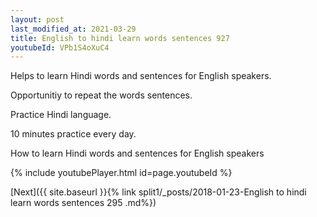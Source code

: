 ```yaml
---
layout: post
last_modified_at: 2021-03-29
title: English to hindi learn words sentences 927 
youtubeId: VPb1S4oXuC4
---
```

 
 
Helps to learn Hindi words and sentences for English speakers.

Opportunitiy to repeat the words sentences. 

Practice Hindi language. 
 
10 minutes practice every day. 
 
How to learn Hindi words and sentences for English speakers 
 
{% include youtubePlayer.html id=page.youtubeId %}
 
 
[Next]({{ site.baseurl }}{% link  split1/_posts/2018-01-23-English to hindi learn words sentences 295 .md%})
 

